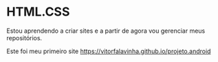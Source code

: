 # HTML.CSS

Estou aprendendo a criar sites e a partir de agora vou gerenciar meus repositórios. 

Este foi meu primeiro site https://vitorfalavinha.github.io/projeto.android
